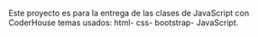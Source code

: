 Este proyecto es para la entrega de las clases de JavaScript con CoderHouse
temas usados:
html- 
css- 
bootstrap- 
JavaScript.
